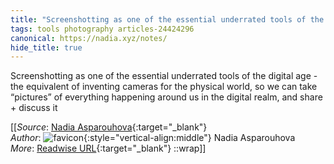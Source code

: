 ```yaml
---
title: "Screenshotting as one of the essential underrated tools of the ..."
tags: tools photography articles-24424296
canonical: https://nadia.xyz/notes/
hide_title: true
---
```


Screenshotting as one of the essential underrated tools of the digital age - the equivalent of inventing cameras for the physical world, so we can take “pictures” of everything happening around us in the digital realm, and share + discuss it


[[_Source_: [Nadia Asparouhova](https://nadia.xyz/notes/){:target="_blank"}<br>
_Author_: ![favicon](https://s2.googleusercontent.com/s2/favicons?domain=nadia.xyz){:style="vertical-align:middle"} Nadia Asparouhova<br>
_More_: [Readwise URL](https://readwise.io/open/476615977){:target="_blank"}
::wrap]]